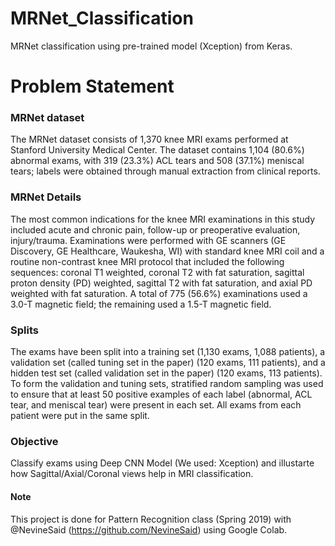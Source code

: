 # MRNet_Classification
MRNet classification using pre-trained model (Xception) from Keras.

# Problem Statement

### MRNet dataset
The MRNet dataset consists of 1,370 knee MRI exams performed at Stanford University Medical Center. The dataset contains 1,104 (80.6%) abnormal exams, with 319 (23.3%) ACL tears and 508 (37.1%) meniscal tears; labels were obtained through manual extraction from clinical reports.

### MRNet Details
The most common indications for the knee MRI examinations in this study included acute and chronic pain, follow-up or preoperative evaluation, injury/trauma. Examinations were performed with GE scanners (GE Discovery, GE Healthcare, Waukesha, WI) with standard knee MRI coil and a routine non-contrast knee MRI protocol that included the following sequences: coronal T1 weighted, coronal T2 with fat saturation, sagittal proton density (PD) weighted, sagittal T2 with fat saturation, and axial PD weighted with fat saturation. A total of 775 (56.6%) examinations used a 3.0-T magnetic field; the remaining used a 1.5-T magnetic field. 

### Splits
The exams have been split into a training set (1,130 exams, 1,088 patients), a validation set (called tuning set in the paper) (120 exams, 111 patients), and a hidden test set (called validation set in the paper) (120 exams, 113 patients). To form the validation and tuning sets, stratified random sampling was used to ensure that at least 50 positive examples of each label (abnormal, ACL tear, and meniscal tear) were present in each set. All exams from each patient were put in the same split.

### Objective
Classify exams using Deep CNN Model (We used: Xception) and illustarte how Sagittal/Axial/Coronal views help in MRI classification.


#### Note
This project is done for Pattern Recognition class (Spring 2019) with @NevineSaid (https://github.com/NevineSaid) using Google Colab.



